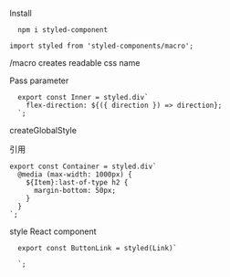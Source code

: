 

Install
```
  npm i styled-component
```

```
import styled from 'styled-components/macro';
```
/macro creates readable css name

Pass parameter
```
  export const Inner = styled.div`
    flex-direction: ${({ direction }) => direction};
  `;
```

createGlobalStyle


引用
```
export const Container = styled.div`
  @media (max-width: 1000px) {
    ${Item}:last-of-type h2 {
      margin-bottom: 50px;
    }
  }
`;
```

style React component
```
  export const ButtonLink = styled(Link)`

  `;
```